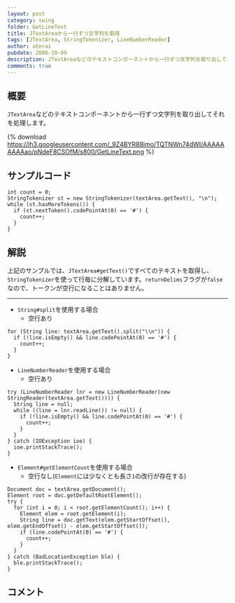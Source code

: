 ```yaml
---
layout: post
category: swing
folder: GetLineText
title: JTextAreaから一行ずつ文字列を取得
tags: [JTextArea, StringTokenizer, LineNumberReader]
author: aterai
pubdate: 2006-10-09
description: JTextAreaなどのテキストコンポーネントから一行ずつ文字列を取り出してそれを処理します。
comments: true
---
```

## 概要
`JTextArea`などのテキストコンポーネントから一行ずつ文字列を取り出してそれを処理します。

{% download https://lh3.googleusercontent.com/_9Z4BYR88imo/TQTNWn74dWI/AAAAAAAAAao/pNdeF8CSOfM/s800/GetLineText.png %}

## サンプルコード
<pre class="prettyprint"><code>int count = 0;
StringTokenizer st = new StringTokenizer(textArea.getText(), "\n");
while (st.hasMoreTokens()) {
  if (st.nextToken().codePointAt(0) == '#') {
    count++;
  }
}
</code></pre>

## 解説
上記のサンプルでは、`JTextArea#getText()`ですべてのテキストを取得し、`StringTokenizer`を使って行毎に分解しています。`returnDelims`フラグが`false`なので、トークンが空行になることはありません。

- - - -
- `String#split`を使用する場合
    - 空行あり

<!-- dummy comment line for breaking list -->

<pre class="prettyprint"><code>for (String line: textArea.getText().split("\\n")) {
  if (!line.isEmpty() &amp;&amp; line.codePointAt(0) == '#') {
    count++;
  }
}
</code></pre>

- `LineNumberReader`を使用する場合
    - 空行あり

<!-- dummy comment line for breaking list -->

<pre class="prettyprint"><code>try (LineNumberReader lnr = new LineNumberReader(new StringReader(textArea.getText()))) {
  String line = null;
  while ((line = lnr.readLine()) != null) {
    if (!line.isEmpty() &amp;&amp; line.codePointAt(0) == '#') {
      count++;
    }
  }
} catch (IOException ioe) {
  ioe.printStackTrace();
}
</code></pre>

- `Element#getElementCount`を使用する場合
    - 空行なし(`Element`には少なくとも長さ`1`の改行が存在する)

<!-- dummy comment line for breaking list -->

<pre class="prettyprint"><code>Document doc = textArea.getDocument();
Element root = doc.getDefaultRootElement();
try {
  for (int i = 0; i &lt; root.getElementCount(); i++) {
    Element elem = root.getElement(i);
    String line = doc.getText(elem.getStartOffset(), elem.getEndOffset() - elem.getStartOffset());
    if (line.codePointAt(0) == '#') {
      count++;
    }
  }
} catch (BadLocationException ble) {
  ble.printStackTrace();
}
</code></pre>

## コメント
